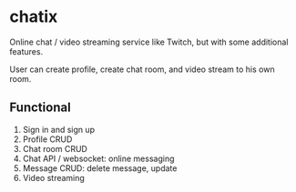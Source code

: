# chatix
Online chat / video streaming service like Twitch, but with some additional features.

User can create profile, create chat room, and video stream to his own room.

## Functional
1. Sign in and sign up
2. Profile CRUD
3. Chat room CRUD
4. Chat API / websocket: online messaging
5. Message CRUD: delete message, update
6. Video streaming
